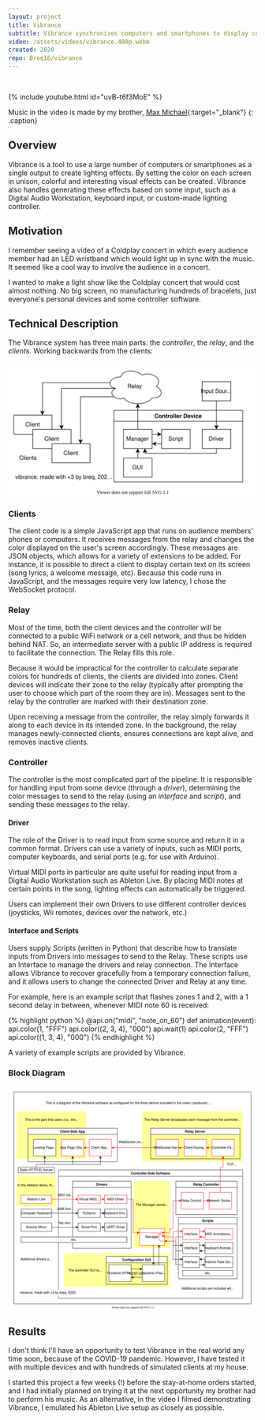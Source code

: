 ```yaml
---
layout: project
title: Vibrance
subtitle: Vibrance synchronizes computers and smartphones to display configurable animations and effects.
video: /assets/videos/vibrance.480p.webm
created: 2020
repo: Breq16/vibrance
---
```


<br>

{% include youtube.html id="uvB-t6f3MoE" %}

Music in the video is made by my brother, [Max Michael](https://www.maxmichaelmusic.com/){:target="_blank"}
{: .caption}

## Overview

Vibrance is a tool to use a large number of computers or smartphones as a single output to create lighting effects. By setting the color on each screen in unison, colorful and interesting visual effects can be created. Vibrance also handles generating these effects based on some input, such as a Digital Audio Workstation, keyboard input, or custom-made lighting controller.

## Motivation

I remember seeing a video of a Coldplay concert in which every audience member had an LED wristband which would light up in sync with the music. It seemed like a cool way to involve the audience in a concert.

I wanted to make a light show like the Coldplay concert that would cost almost nothing. No big screen, no manufacturing hundreds of bracelets, just everyone's personal devices and some controller software.

## Technical Description

The Vibrance system has three main parts: the *controller*, the *relay*, and the *clients*. Working backwards from the clients:

![](/assets/images/diagrams/vibrance_simple.svg)

### Clients

The client code is a simple JavaScript app that runs on audience members' phones or computers. It receives messages from the relay and changes the color displayed on the user's screen accordingly. These messages are JSON objects, which allows for a variety of extensions to be added. For instance, it is possible to direct a client to display certain text on its screen (song lyrics, a welcome message, etc). Because this code runs in JavaScript, and the messages require very low latency, I chose the WebSocket protocol.

### Relay

Most of the time, both the client devices and the controller will be connected to a public WiFi network or a cell network, and thus be hidden behind NAT. So, an intermediate server with a public IP address is required to facilitate the connection. The Relay fills this role.

Because it would be impractical for the controller to calculate separate colors for hundreds of clients, the clients are divided into zones. Client devices will indicate their zone to the relay (typically after prompting the user to choose which part of the room they are in). Messages sent to the relay by the controller are marked with their destination zone.

Upon receiving a message from the controller, the relay simply forwards it along to each device in its intended zone. In the background, the relay manages newly-connected clients, ensures connections are kept alive, and removes inactive clients.

### Controller

The controller is the most complicated part of the pipeline. It is responsible for handling input from some device (through a *driver*), determining the color messages to send to the relay (using an *interface* and *script*), and sending these messages to the relay.

#### Driver

The role of the Driver is to read input from some source and return it in a common format. Drivers can use a variety of inputs, such as MIDI ports, computer keyboards, and serial ports (e.g. for use with Arduino).

Virtual MIDI ports in particular are quite useful for reading input from a Digital Audio Workstation such as Ableton Live. By placing MIDI notes at certain points in the song, lighting effects can automatically be triggered.

Users can implement their own Drivers to use different controller devices (joysticks, Wii remotes, devices over the network, etc.)

#### Interface and Scripts

Users supply Scripts (written in Python) that describe how to translate inputs from Drivers into messages to send to the Relay. These scripts use an Interface to manage the drivers and relay connection. The Interface allows Vibrance to recover gracefully from a temporary connection failure, and it allows users to change the connected Driver and Relay at any time.

For example, here is an example script that flashes zones 1 and 2, with a 1 second delay in between, whenever MIDI note 60 is received:

{% highlight python %}
@api.on("midi", "note_on_60")
def animation(event):
    api.color(1, "FFF")
    api.color((2, 3, 4), "000")
    api.wait(1)
    api.color(2, "FFF")
    api.color((1, 3, 4), "000")
{% endhighlight %}

A variety of example scripts are provided by Vibrance.

### Block Diagram

![](/assets/images/diagrams/vibrance.svg)

## Results

I don't think I'll have an opportunity to test Vibrance in the real world any time soon, because of the COVID-19 pandemic. However, I have tested it with multiple devices and with hundreds of simulated clients at my house.

I started this project a few weeks (!) before the stay-at-home orders started, and I had initially planned on trying it at the next opportunity my brother had to perform his music. As an alternative, in the video I filmed demonstrating Vibrance, I emulated his Ableton Live setup as closely as possible.
